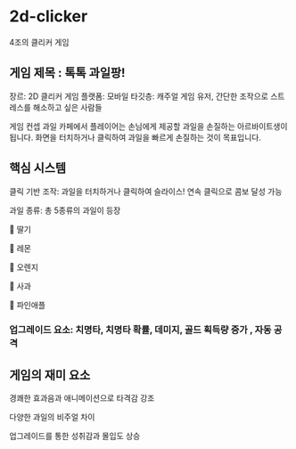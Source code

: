 # 2d-clicker



4조의 클리커 게임

## 게임 제목 : 톡톡 과일팡!
장르: 2D 클리커 게임
플랫폼: 모바일 
타깃층: 캐주얼 게임 유저, 간단한 조작으로 스트레스를 해소하고 싶은 사람들

게임 컨셉
과일 카페에서 플레이어는 손님에게 제공할 과일을 손질하는 아르바이트생이 됩니다.
화면을 터치하거나 클릭하여 과일을 빠르게 손질하는 것이 목표입니다.

## 핵심 시스템

클릭 기반 조작: 과일을 터치하거나 클릭하여 슬라이스! 연속 클릭으로 콤보 달성 가능

과일 종류: 총 5종류의 과일이 등장

🍓 딸기

🍋 레몬

🍊 오렌지

🍎 사과

🍍 파인애플

### 업그레이드 요소: 치명타, 치명타 확률, 데미지, 골드 획득량 증가 , 자동 공격

## 게임의 재미 요소

경쾌한 효과음과 애니메이션으로 타격감 강조

다양한 과일의  비주얼 차이

업그레이드를 통한 성취감과 몰입도 상승
